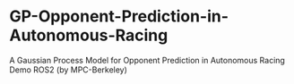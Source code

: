 # GP-Opponent-Prediction-in-Autonomous-Racing
A Gaussian Process Model for Opponent Prediction in Autonomous Racing Demo ROS2 (by MPC-Berkeley)
